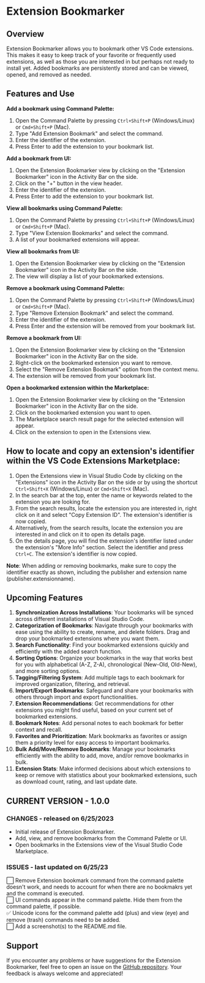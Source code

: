 Extension Bookmarker
====================

Overview
--------

Extension Bookmarker allows you to bookmark other VS Code extensions. This makes it easy to keep track of your favorite or frequently used extensions, as well as those you are interested in but perhaps not ready to install yet. Added bookmarks are persistently stored and can be viewed, opened, and removed as needed.

Features and Use
-----------------
**Add a bookmark using Command Palette:**
  1. Open the Command Palette by pressing `Ctrl+Shift+P` (Windows/Linux) or `Cmd+Shift+P` (Mac).
  2. Type "Add Extension Bookmark" and select the command.
  3. Enter the identifier of the extension.
  4. Press Enter to add the extension to your bookmark list.

**Add a bookmark from UI:**
  1. Open the Extension Bookmarker view by clicking on the "Extension Bookmarker" icon in the Activity Bar on the side.
  2. Click on the "+" button in the view header.
  3. Enter the identifier of the extension.
  4. Press Enter to add the extension to your bookmark list.

**View all bookmarks using Command Palette:**
  1. Open the Command Palette by pressing `Ctrl+Shift+P` (Windows/Linux) or `Cmd+Shift+P` (Mac).
  2. Type "View Extension Bookmarks" and select the command.
  3. A list of your bookmarked extensions will appear.

**View all bookmarks from UI:**
  1. Open the Extension Bookmarker view by clicking on the "Extension Bookmarker" icon in the Activity Bar on the side.
  2. The view will display a list of your bookmarked extensions.

**Remove a bookmark using Command Palette:**
  1. Open the Command Palette by pressing `Ctrl+Shift+P` (Windows/Linux) or `Cmd+Shift+P` (Mac).
  2. Type "Remove Extension Bookmark" and select the command.
  3. Enter the identifier of the extension.
  5. Press Enter and the extension will be removed from your bookmark list.

**Remove a bookmark from UI:**
  1. Open the Extension Bookmarker view by clicking on the "Extension Bookmarker" icon in the Activity Bar on the side.
  2. Right-click on the bookmarked extension you want to remove.
  3. Select the "Remove Extension Bookmark" option from the context menu.
  4. The extension will be removed from your bookmark list.

**Open a bookmarked extension within the Marketplace:**
  1. Open the Extension Bookmarker view by clicking on the "Extension Bookmarker" icon in the Activity Bar on the side.
  2. Click on the bookmarked extension you want to open.
  3. The Marketplace search result page for the selected extension will appear.
  4. Click on the extension to open in the Extensions view.

How to locate and copy an extension's identifier within the VS Code Extensions Marketplace:
-------------------------------------------------------------------------------------------
1. Open the Extensions view in Visual Studio Code by clicking on the "Extensions" icon in the Activity Bar on the side or by using the shortcut `Ctrl+Shift+X` (Windows/Linux) or `Cmd+Shift+X` (Mac).
2. In the search bar at the top, enter the name or keywords related to the extension you are looking for.
3. From the search results, locate the extension you are interested in, right click on it and select "Copy Extension ID". The extension's identifier is now copied.
3. Alternatively, from the search results, locate the extension you are interested in and click on it to open its details page.
4. On the details page, you will find the extension's identifier listed under the extension's "More Info" section. Select the identifier and press `Ctrl+C`. The extension's identifier is now copied.

**Note**: When adding or removing bookmarks, make sure to copy the identifier exactly as shown, including the publisher and extension name (publisher.extensionname).

Upcoming Features
-----------------
1. **Synchronization Across Installations**: Your bookmarks will be synced across different installations of Visual Studio Code.
2. **Categorization of Bookmarks**: Navigate through your bookmarks with ease using the ability to create, rename, and delete folders. Drag and drop your bookmarked extensions where you want them.
3. **Search Functionality**: Find your bookmarked extensions quickly and efficiently with the added search function.
4. **Sorting Options**: Organize your bookmarks in the way that works best for you with alphabetical (A-Z, Z-A), chronological (New-Old, Old-New), and more sorting options.
5. **Tagging/Filtering System**: Add multiple tags to each bookmark for improved organization, filtering, and retrieval.
6. **Import/Export Bookmarks**: Safeguard and share your bookmarks with others through import and export functionalities.
7. **Extension Recommendations**: Get recommendations for other extensions you might find useful, based on your current set of bookmarked extensions.
8. **Bookmark Notes**: Add personal notes to each bookmark for better context and recall.
9. **Favorites and Prioritization**: Mark bookmarks as favorites or assign them a priority level for easy access to important bookmarks.
10. **Bulk Add/Move/Remove Bookmarks**: Manage your bookmarks efficiently with the ability to add, move, and/or remove bookmarks in bulk.
11. **Extension Stats**: Make informed decisions about which extensions to keep or remove with statistics about your bookmarked extensions, such as download count, rating, and last update date.

CURRENT VERSION - 1.0.0
-----------------------
### CHANGES - released on 6/25/2023
- Initial release of Extension Bookmarker.
- Add, view, and remove bookmarks from the Command Palette or UI.
- Open bookmarks in the Extensions view of the Visual Studio Code Marketplace.
### ISSUES - last updated on 6/25/23
⬜ Remove Extension bookmark command from the command palette doesn't work, and needs to account for when there are no bookmakrs yet and the command is executed.  
⬜ UI commands appear in the command palette. Hide them from the command palette, if possible.  
✅ Unicode icons for the command palette add (plus) and view (eye) and remove (trash) commands need to be added.  
⬜ Add a screenshot(s) to the README.md file.

Support
-------
If you encounter any problems or have suggestions for the Extension Bookmarker, feel free to open an issue on the [GitHub repository](https://github.com/osxzxso/extension-bookmarker.git). Your feedback is always welcome and appreciated!
